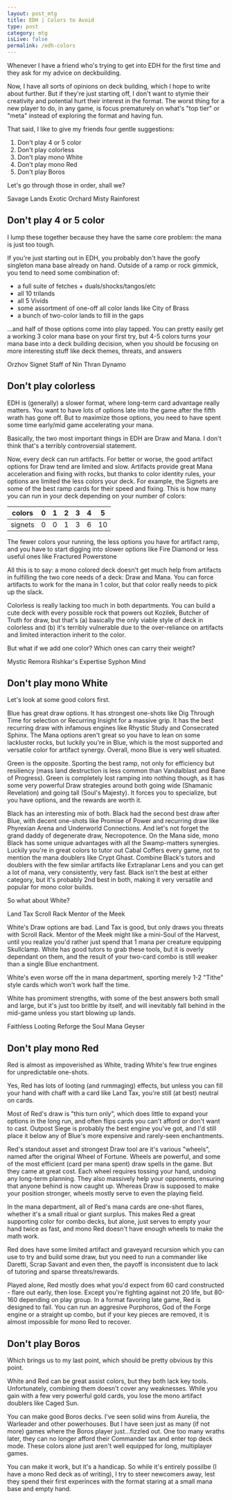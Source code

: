 ```yaml
---
layout: post_mtg
title: EDH | Colors to Avoid
type: post
category: mtg
isLive: false
permalink: /edh-colors
---
```


Whenever I have a friend who's trying to get into EDH for the first time and they ask for my advice on deckbuilding.

Now, I have all sorts of opinions on deck building, which I hope to write about further. But if they're just starting off, I don't want to stymie their creativity and potential hurt their interest in the format. The worst thing for a new player to do, in any game, is focus prematurely on what's "top tier" or "meta" instead of exploring the format and having fun.

That said, I like to give my friends four gentle suggestions:

1. Don't play 4 or 5 color
2. Don't play colorless
3. Don't play mono White
4. Don't play mono Red
4. Don't play Boros

Let's go through those in order, shall we?

<div class="center">
  <auto-card-image>Savage Lands</auto-card-image>
  <auto-card-image>Exotic Orchard</auto-card-image>
  <auto-card-image>Misty Rainforest</auto-card-image>
</div>

## Don't play 4 or 5 color

I lump these together because they have the same core problem: the mana is just too tough.

If you're just starting out in EDH, you probably don't have the goofy singleton mana base already on hand. Outside of a ramp or rock gimmick, you tend to need some combination of:

- a full suite of fetches + duals/shocks/tangos/etc
- all 10 trilands
- all 5 Vivids
- some assortment of one-off all color lands like <auto-card>City of Brass</auto-card>
- a bunch of two-color lands to fill in the gaps

...and half of those options come into play tapped. You can pretty easily get a working 3 color mana base on your first try, but 4-5 colors turns your mana base into a deck building decision, when you should be focusing on more interesting stuff like deck themes, threats, and answers

<div class="center">
  <auto-card-image>Orzhov Signet</auto-card-image>
  <auto-card-image>Staff of Nin</auto-card-image>
  <auto-card-image>Thran Dynamo</auto-card-image>
</div>

## Don't play colorless

EDH is (generally) a slower format, where long-term card advantage really matters. You want to have lots of options late into the game after the fifth wrath has gone off. But to maximize those options, you need to have spent some time early/mid game accelerating your mana.

Basically, the two most important things in EDH are Draw and Mana. I don't think that's a terribly controversial statement.

Now, every deck can run artifacts. For better or worse, the good artifact options for Draw tend are limited and slow. Artifacts provide great Mana acceleration and fixing with rocks, but thanks to color identity rules, your options are limited the less colors your deck. For example, the Signets are some of the best ramp cards for their speed and fixing. This is how many you can run in your deck depending on your number of colors:

<div class="center">
  <table>
    <thead>
      <tr>
        <th>colors</th>
        <th>0</th>
        <th>1</th>
        <th>2</th>
        <th>3</th>
        <th>4</th>
        <th>5</th>
      </tr>
    </thead>
    <tbody>
      <tr>
        <td>signets</td>
        <td>0</td>
        <td>0</td>
        <td>1</td>
        <td>3</td>
        <td>6</td>
        <td>10</td>
      </tr>
    </tbody>
  </table>
</div>

The fewer colors your running, the less options you have for artifact ramp, and you have to start digging into slower options like <auto-card>Fire Diamond</auto-card> or less useful ones like <auto-card>Fractured Powerstone</auto-card>

All this is to say: a mono colored deck doesn't get much help from artifacts in fulfilling the two core needs of a deck: Draw and Mana. You can force artifacts to work for the mana in 1 color, but that color really needs to pick up the slack.

Colorless is really lacking too much in both departments. You can build a cute deck with every possible rock that powers out <auto-card>Kozilek, Butcher of Truth</auto-card> for draw, but that's (a) basically the only viable style of deck in colorless and (b) it's terribly vulnerable due to the over-reliance on artifacts and limited interaction inherit to the color.

But what if we add one color? Which ones can carry their weight?

<div class="center">
  <auto-card-image>Mystic Remora</auto-card-image>
  <auto-card-image>Rishkar's Expertise</auto-card-image>
  <auto-card-image>Syphon Mind</auto-card-image>
</div>

## Don't play mono White

Let's look at some good colors first.

Blue has great draw options. It has strongest one-shots like <auto-card>Dig Through Time</auto-card> for selection or <auto-card>Recurring Insight</auto-card> for a massive grip. It has the best recurring draw with infamous engines like <auto-card>Rhystic Study</auto-card> and <auto-card>Consecrated Sphinx</auto-card>. The Mana options aren't great so you have to lean on some lackluster rocks, but luckily you're in Blue, which is the most supported and versatile color for artifact synergy. Overall, mono Blue is very well situated.

Green is the opposite. Sporting the best ramp, not only for efficiency but resiliency (mass land destruction is less common than <auto-card>Vandalblast</auto-card> and <auto-card>Bane of Progress</auto-card>). Green is completely lost ramping into nothing though, as it has some very powerful Draw strategies around both going wide (<auto-card>Shamanic Revelation</auto-card>) and going tall (<auto-card>Soul's Majesty</auto-card>). It forces you to specialize, but you have options, and the rewards are worth it.

Black has an interesting mix of both. Black had the second best draw after Blue, with decent one-shots like <auto-card>Promise of Power</auto-card> and recurring draw like <auto-card>Phyrexian Arena</auto-card> and <auto-card>Underworld Connections</auto-card>. And let's not forget the grand daddy of degenerate draw, <auto-card>Necropotence</auto-card>. On the Mana side, mono Black has some unique advantages with all the Swamp-matters synergies. Luckily you're in great colors to tutor out <auto-card>Cabal Coffers</auto-card> every game, not to mention the mana doublers like <auto-card>Crypt Ghast</auto-card>. Combine Black's tutors and doublers with the few similar artifacts like <auto-card>Extraplanar Lens</auto-card> and you can get a lot of mana, very consistently, very fast. Black isn't the best at either category, but it's probably 2nd best in both, making it very versatile and popular for mono color builds.

So what about White?

<div class="center">
  <auto-card-image>Land Tax</auto-card-image>
  <auto-card-image>Scroll Rack</auto-card-image>
  <auto-card-image>Mentor of the Meek</auto-card-image>
</div>

White's Draw options are bad. Land Tax is good, but only draws you threats with Scroll Rack. Mentor of the Meek might like a mini-<auto-card>Soul of the Harvest</auto-card>, until you realize you'd rather just spend that 1 mana per creature equipping Skullclamp. White has good tutors to grab these tools, but it is overly dependant on them, and the result of your two-card combo is still weaker than a single Blue enchantment.

White's even worse off the in mana department, sporting merely 1-2 "Tithe" style cards which won't work half the time.

White has promiment strengths, with some of the best answers both <auto-card name="Swords to Plowshares">small</auto-card> and <auto-card name="Austere Command">large</auto-card>, but it's just too brittle by itself, and will inevitably fall behind in the mid-game unless you start blowing up lands.

<div class="center">
  <auto-card-image>Faithless Looting</auto-card-image>
  <auto-card-image>Reforge the Soul</auto-card-image>
  <auto-card-image>Mana Geyser</auto-card-image>
</div>

## Don't play mono Red

Red is almost as impoverished as White, trading White's few true engines for unpredictable one-shots.

Yes, Red has lots of looting (and <auto-card name="Cathartic Reunion">rummaging</auto-card>) effects, but unless you can fill your hand with chaff with a card like Land Tax, you're still (at best) neutral on cards.

Most of Red's draw is "this turn only", which does little to expand your options in the long run, and often flips cards you can't afford or don't want to cast. <auto-card>Outpost Siege</auto-card> is probably the best engine you've got, and I'd still place it below any of Blue's <card-name name="Shrine of Seeing Wind">more expensive and rarely-seen enchantments</card-name>.

Red's standout asset and strongest Draw tool are it's various "wheels", named after the original <auto-card>Wheel of Fortune</auto-card>. Wheels are powerful, and some of the most efficient (card per mana spent) draw spells in the game. But they came at great cost. Each wheel requires tossing your hand, undoing any long-term planning. They also massively help your opponents, ensuring that anyone behind is now caught up. Whereas Draw is supposed to make your position stronger, wheels mostly serve to even the playing field.

In the mana department, all of Red's mana cards are one-shot flares, whether it's a <auto-card name="Rite of Flame">small ritual</auto-card> or <auto-card name="Mana Geyser">giant surplus</auto-card>. This makes Red a great supporting color for combo decks, but alone, just serves to empty your hand twice as fast, and mono Red doesn't have enough wheels to make the math work.

Red does have some limited artifact and graveyard recursion which you can use to try and build some draw, but you need to run a commander like <auto-card>Daretti, Scrap Savant</auto-card> and even then, the payoff is inconsistent due to lack of tutoring and sparse threats/rewards.

Played alone, Red mostly does what you'd expect from 60 card constructed - flare out early, then lose. Except you're fighting against not 20 life, but 80-160 depending on play group. In a format favoring late game, Red is designed to fail. You can run an aggresive <auto-card>Purphoros, God of the Forge</auto-card> engine or a straight up combo, but if your key pieces are removed, it is almost impossible for mono Red to recover.

## Don't play Boros

Which brings us to my last point, which should be pretty obvious by this point.

White and Red can be great assist colors, but they both lack key tools. Unfortunately, combining them doesn't cover any weaknesses. While you gain with a few very powerful gold cards, you lose the mono artifact doublers like <auto-card>Caged Sun</auto-card>.

You can make good Boros decks. I've seen solid wins from <auto-card>Aurelia, the Warleader</auto-card> and other powerhouses. But I have seen just as many (if not more) games where the Boros player just...fizzled out. One too many wraths later, they can no longer afford their Commander tax and enter top deck mode. These colors alone just aren't well equipped for long, multiplayer games.

You can make it work, but it's a handicap. So while it's entirely possilbe (I have a mono Red deck as of writing), I try to steer newcomers away, lest they spend their first experinces with the format staring at a small mana base and empty hand.


